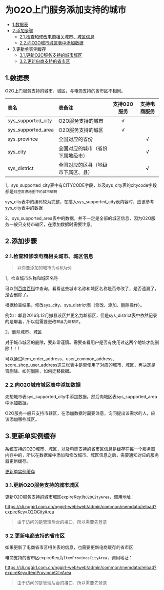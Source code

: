 # 为O2O上门服务添加支持的城市

* [1.数据表](#1)
* [2.添加步骤](#2)
  * [2.1.检查和修改电商相关城市、城区信息](#2.1)
  * [2.2.向O2O城市城区表中添加数据](#2.2)
* [3.更新单实例缓存](#3)
  * [3.1.更新O2O服务支持的城市城区](#3.1)
  * [3.2.更新电商支持的省市区](#3.2)


<h2 id="1">1.数据表</h2>

O2O上门服务支持的城市、城区，与电商支持的省市区不相同。

|表名|表备注|支持O2O服务|支持电商服务|
|:---|:---|:---:|:---:|
|sys_supported_city|O2O服务支持的城市|√||
|sys_supported_area|O2O服务支持的城区|√||
|sys_province|全国对应的省份||√|
|sys_city|全国对应的城市（省份下属地级市）||√|
|sys_district|全国对应的区县（地级市下属区、县）||√|

1，sys_supported_city表中有CITYCODE字段，以及sys_city表的citycode字段都是`对应高德地图中的城市编码`

sys_city表中的编码较为完整，在插入sys_supported_city表内容时，应该参考sys_city表中的数据

2，sys_supported_area表中的数据，并不一定是全部的城区信息，因为O2O服务一般只支持市辖区，在添加数据时需要注意。

<h2 id="2">2.添加步骤</h2>

<h3 id="2.1">2.1.检查和修改电商相关城市、城区信息</h3>

>以你要添加的城市为`成都`为例

1，检查城市名称和城区名称

可以到[百度百科](http://baike.baidu.com/)中查询，看看这些城市名称和城区名称是否修改了，是否遗漏了，是否删除了。

根据检查结果，修改sys_city、sys_district表（修改、添加、删除操作）。

例如：郫县2016年12月撤县设区并更名为郫都区，但是sys_district表中依然记录的是郫县，所以就需要更改`郫县`为`郫都区`。


2，删除城市、城区

对于城市城区的删除，要非常谨慎。需要查看用户是否有使用过这两个地址才能删除！！!

可以通过item_order_address、user_common_address、score_shop_user_address这三张表中是否使用了对应的城市、城区，再决定是否删除、如何删除、如何迁移数据。


<h3 id="2.2">2.2.向O2O城市城区表中添加数据</h3>

先想城市表sys_supported_city中添加数据，然后向城区表sys_supported_area中添加数据。

O2O服务一般只支持市辖区，在添加数据时需要注意，询问提出该需求的人，应该添加哪些城区。

<h2 id="3">3.更新单实例缓存</h2>

系统支持的O2O城市、城区，以及电商支持的省市区信息是缓存在每一个服务器内存中的，所以在数据库中添加和修改城市、城区信息之后，需要通知对应的服务器更新缓存。

[更新单实例缓存](./缓存-单实例内存预存储功能项.md)


<h3 id="3.1">3.1.更新O2O服务支持的城市城区</h3>

更新O2O服务支持的城市城区expireKey为`O2OCityArea`，调用地址：

https://cli.nggirl.com.cn/nggirl-web/web/admin/common/memdata/reload?expireKey=O2OCityArea

>由于访问的是管理后台的接口，所以需要先登录

<h3 id="3.2">3.2.更新电商支持的省市区</h3>

如果更新了电商省市区相关表的信息，也需要更新电商缓存的省市区

电商支持的省市区expireKey为`ItemProvinceCityArea`，调用地址：

https://cli.nggirl.com.cn/nggirl-web/web/admin/common/memdata/reload?expireKey=ItemProvinceCityArea

>由于访问的是管理后台的接口，所以需要先登录
